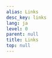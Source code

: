 ```yaml
---
alias: Links
desc_key: links
lang: ja
level: 0
parent: null
title: Links
top: null
---
```


